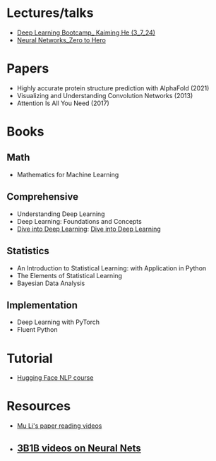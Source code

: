 # Lectures/talks
- [Deep Learning Bootcamp_ Kaiming He (3_7_24)](Deep%20Learning%20Bootcamp_%20Kaiming%20He%20(3_7_24).md)
- [Neural Networks_Zero to Hero](Neural%20Networks_Zero%20to%20Hero.md)
# Papers
- Highly accurate protein structure prediction with AlphaFold (2021)
- Visualizing and Understanding Convolution Networks (2013)
- Attention Is All You Need (2017)
# Books
## Math
-  Mathematics for Machine Learning

## Comprehensive
- Understanding Deep Learning
- Deep Learning: Foundations and Concepts
- [Dive into Deep Learning](https://d2l.ai/index.html): [Dive into Deep Learning](Dive%20into%20Deep%20Learning.md)

## Statistics 
- An Introduction to Statistical Learning: with Application in Python
- The Elements of Statistical Learning 
- Bayesian Data Analysis

## Implementation
- Deep Learning with PyTorch
- Fluent Python

# Tutorial
- [Hugging Face NLP course](https://huggingface.co/learn/nlp-course/chapter1/1)

# Resources 
- [Mu Li's paper reading videos](https://www.youtube.com/playlist?list=PLFXJ6jwg0qW-7UM8iUTj3qKqdhbQULP5I) 
- [3B1B videos on Neural Nets](https://www.youtube.com/watch?v=aircAruvnKk&list=PLZHQObOWTQDNU6R1_67000Dx_ZCJB-3pi)
	- 
